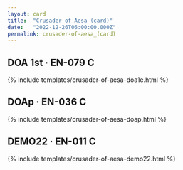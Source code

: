 ```yaml
---
layout: card
title:  "Crusader of Aesa (card)"
date:   "2022-12-26T06:00:00.000Z"
permalink: crusader-of-aesa_(card)
---
```


## DOA 1st &middot; EN-079 C

{% include templates/crusader-of-aesa-doa1e.html %}


## DOAp &middot; EN-036 C

{% include templates/crusader-of-aesa-doap.html %}


## DEMO22 &middot; EN-011 C

{% include templates/crusader-of-aesa-demo22.html %}

